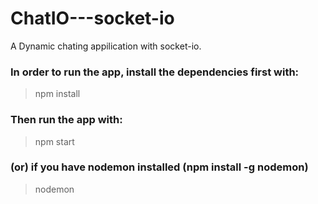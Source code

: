 # ChatIO---socket-io
A Dynamic chating appilication with socket-io. 

### In order to run the app, install the dependencies first with:
>npm install

### Then run the app with:

>npm start

### (or) if you have nodemon installed (npm install -g nodemon)

>nodemon
